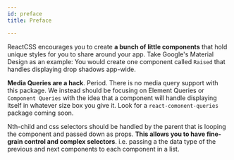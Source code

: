 ```yaml
---
id: preface
title: Preface

---
```

ReactCSS encourages you to create **a bunch of little components** that hold unique styles for you to share around your app. Take Google's Material Design as an example: You would create one component called `Raised` that handles displaying drop shadows app-wide.

**Media Queries are a hack**. Period. There is no media query support with this package. We instead should be focusing on Element Queries or `Component Queries` with the idea that a component will handle displaying itself in whatever size box you give it. Look for a `react-comonent-queries` package coming soon.

Nth-child and css selectors should be handled by the parent that is looping the component and passed down as props. **This allows you to have fine-grain control and complex selectors**. i.e. passing a the data type of the previous and next components to each component in a list.
